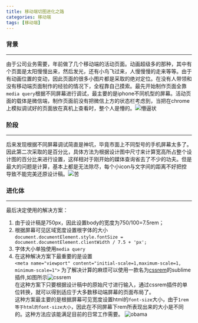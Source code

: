 ```yaml
---
title: 移动端切图进化之路
categories: 移动端
tags: [移动端]
---
```

### 背景
---
由于公司业务需要，年前做了几个移动端的活动页面。动画超级多的那种，其中有个页面是太阳慢慢出来，然后发光，还有小鸟飞过来，人慢慢慢的走来等等。由于有动画位置的变动，因此页面的很多小图片都是采取的绝对定位。在没有人带领和没有移动端页面制作的经验的情况下，全程靠自己摸索。最先开始制作页面全靠`media query`根据不同屏幕进行调试，最主要的是iphone不同机型的屏幕。活动页面的载体是微信端，制作页面前没有把微信上方的状态栏考虑到，当把在chrome上模拟调试好的页面放在真机上查看时，整个人是懵的。![懵逼状](/imgs/03-11a.jpg)  
### 阶段
---
后来发现根据不同屏幕调试简直是神坑，毕竟市面上不同型号的手机屏幕太多了。因此第二次采取的是百分比，具体方法为根据设计图中尺寸来计算宽高所占整个设计图的百分比来进行设置，这样相对于刚开始的媒体查询省去了不少的功夫。但是最大的问题是计算，基本上都是无法除尽，每个小icon与文字间的距离不好把控导致不能完美还原设计稿。![苦](/imgs/03-11b.jpg)  
### 进化体
---
最后决定使用的解决方案：  
1. 由于设计稿是750px，因此设置body的宽度为750/100=7.5rem；  
2. 根据屏幕可见区域宽度设置根字体的大小  
`document.documentElement.style.fontSize = document.documentElement.clientWidth / 7.5 + 'px'; `  
3. 字体大小单独使用`media query`  
4. 在这种解决方案下最重要的是设置  
`<meta name="viewport" content="initial-scale=1,maximum-scale=1, minimum-scale=1">`
为了解决计算的麻烦可以使用一款名为[cssrem](https://github.com/flashlizi/cssrem)的sublime插件,如图所示![cssrem](/imgs/03-11c.gif)   
在这种方案下只要根据设计稿中的原始尺寸进行输入，通过cssrem插件的单位转换，就可以得到适应于大多数移动端屏幕的页面布局了。  
这种方案最主要的是根据屏幕可见宽度设置html的`font-size`大小，由于`1rem等于html的font-size大小`，因此在不同屏幕下rem所表现出来的大小是不同的。这种方法应该能满足目前的日常工作需要。
![obama](/imgs/03-11d.jpg)
